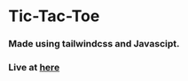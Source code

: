 # Tic-Tac-Toe
### Made using tailwindcss and Javascipt.
### Live at [here](https://tic-tac-toe-chiragdbb.netlify.app/)